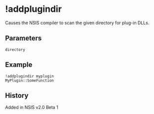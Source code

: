 # !addplugindir

Causes the NSIS compiler to scan the given directory for plug-in DLLs.

## Parameters

    directory

## Example

    !addplugindir myplugin
	MyPlugin::SomeFunction

## History

Added in NSIS v2.0 Beta 1
